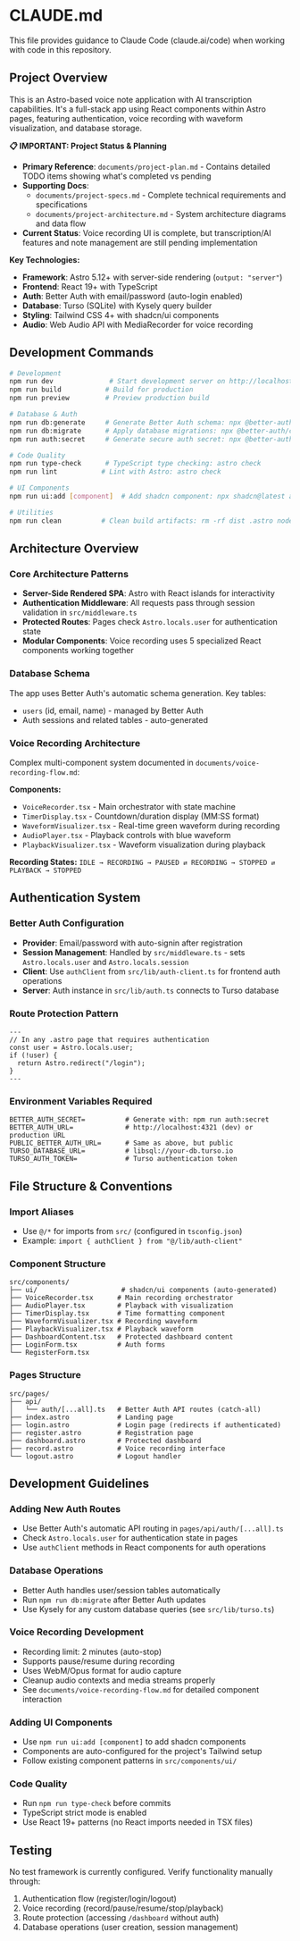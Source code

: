# CLAUDE.md

This file provides guidance to Claude Code (claude.ai/code) when working with code in this repository.

## Project Overview

This is an Astro-based voice note application with AI transcription capabilities. It's a full-stack app using React components within Astro pages, featuring authentication, voice recording with waveform visualization, and database storage.

**📋 IMPORTANT: Project Status & Planning**
- **Primary Reference**: `documents/project-plan.md` - Contains detailed TODO items showing what's completed vs pending
- **Supporting Docs**: 
  - `documents/project-specs.md` - Complete technical requirements and specifications
  - `documents/project-architecture.md` - System architecture diagrams and data flow
- **Current Status**: Voice recording UI is complete, but transcription/AI features and note management are still pending implementation

**Key Technologies:**
- **Framework**: Astro 5.12+ with server-side rendering (`output: "server"`)
- **Frontend**: React 19+ with TypeScript
- **Auth**: Better Auth with email/password (auto-login enabled)
- **Database**: Turso (SQLite) with Kysely query builder
- **Styling**: Tailwind CSS 4+ with shadcn/ui components
- **Audio**: Web Audio API with MediaRecorder for voice recording

## Development Commands

```bash
# Development
npm run dev              # Start development server on http://localhost:4321
npm run build           # Build for production
npm run preview         # Preview production build

# Database & Auth
npm run db:generate     # Generate Better Auth schema: npx @better-auth/cli@latest generate
npm run db:migrate      # Apply database migrations: npx @better-auth/cli@latest migrate
npm run auth:secret     # Generate secure auth secret: npx @better-auth/cli@latest secret

# Code Quality
npm run type-check      # TypeScript type checking: astro check
npm run lint           # Lint with Astro: astro check

# UI Components
npm run ui:add [component]  # Add shadcn component: npx shadcn@latest add [component]

# Utilities
npm run clean          # Clean build artifacts: rm -rf dist .astro node_modules/.astro
```

## Architecture Overview

### Core Architecture Patterns
- **Server-Side Rendered SPA**: Astro with React islands for interactivity
- **Authentication Middleware**: All requests pass through session validation in `src/middleware.ts`
- **Protected Routes**: Pages check `Astro.locals.user` for authentication state
- **Modular Components**: Voice recording uses 5 specialized React components working together

### Database Schema
The app uses Better Auth's automatic schema generation. Key tables:
- `users` (id, email, name) - managed by Better Auth
- Auth sessions and related tables - auto-generated

### Voice Recording Architecture
Complex multi-component system documented in `documents/voice-recording-flow.md`:

**Components:**
- `VoiceRecorder.tsx` - Main orchestrator with state machine
- `TimerDisplay.tsx` - Countdown/duration display (MM:SS format)
- `WaveformVisualizer.tsx` - Real-time green waveform during recording
- `AudioPlayer.tsx` - Playback controls with blue waveform
- `PlaybackVisualizer.tsx` - Waveform visualization during playback

**Recording States:**
`IDLE → RECORDING → PAUSED ⇄ RECORDING → STOPPED ⇄ PLAYBACK → STOPPED`

## Authentication System

### Better Auth Configuration
- **Provider**: Email/password with auto-signin after registration
- **Session Management**: Handled by `src/middleware.ts` - sets `Astro.locals.user` and `Astro.locals.session`
- **Client**: Use `authClient` from `src/lib/auth-client.ts` for frontend auth operations
- **Server**: Auth instance in `src/lib/auth.ts` connects to Turso database

### Route Protection Pattern
```astro
---
// In any .astro page that requires authentication
const user = Astro.locals.user;
if (!user) {
  return Astro.redirect("/login");
}
---
```

### Environment Variables Required
```env
BETTER_AUTH_SECRET=          # Generate with: npm run auth:secret
BETTER_AUTH_URL=             # http://localhost:4321 (dev) or production URL
PUBLIC_BETTER_AUTH_URL=      # Same as above, but public
TURSO_DATABASE_URL=          # libsql://your-db.turso.io
TURSO_AUTH_TOKEN=            # Turso authentication token
```

## File Structure & Conventions

### Import Aliases
- Use `@/*` for imports from `src/` (configured in `tsconfig.json`)
- Example: `import { authClient } from "@/lib/auth-client"`

### Component Structure
```
src/components/
├── ui/                     # shadcn/ui components (auto-generated)
├── VoiceRecorder.tsx      # Main recording orchestrator
├── AudioPlayer.tsx        # Playback with visualization
├── TimerDisplay.tsx       # Time formatting component
├── WaveformVisualizer.tsx # Recording waveform
├── PlaybackVisualizer.tsx # Playback waveform
├── DashboardContent.tsx   # Protected dashboard content
├── LoginForm.tsx          # Auth forms
└── RegisterForm.tsx
```

### Pages Structure
```
src/pages/
├── api/
│   └── auth/[...all].ts   # Better Auth API routes (catch-all)
├── index.astro            # Landing page
├── login.astro            # Login page (redirects if authenticated)
├── register.astro         # Registration page
├── dashboard.astro        # Protected dashboard
├── record.astro           # Voice recording interface
└── logout.astro           # Logout handler
```

## Development Guidelines

### Adding New Auth Routes
- Use Better Auth's automatic API routing in `pages/api/auth/[...all].ts`
- Check `Astro.locals.user` for authentication state in pages
- Use `authClient` methods in React components for auth operations

### Database Operations
- Better Auth handles user/session tables automatically
- Run `npm run db:migrate` after Better Auth updates
- Use Kysely for any custom database queries (see `src/lib/turso.ts`)

### Voice Recording Development
- Recording limit: 2 minutes (auto-stop)
- Supports pause/resume during recording
- Uses WebM/Opus format for audio capture
- Cleanup audio contexts and media streams properly
- See `documents/voice-recording-flow.md` for detailed component interaction

### Adding UI Components
- Use `npm run ui:add [component]` to add shadcn components
- Components are auto-configured for the project's Tailwind setup
- Follow existing component patterns in `src/components/ui/`

### Code Quality
- Run `npm run type-check` before commits
- TypeScript strict mode is enabled
- Use React 19+ patterns (no React imports needed in TSX files)

## Testing
No test framework is currently configured. Verify functionality manually through:
1. Authentication flow (register/login/logout)
2. Voice recording (record/pause/resume/stop/playback)
3. Route protection (accessing `/dashboard` without auth)
4. Database operations (user creation, session management)